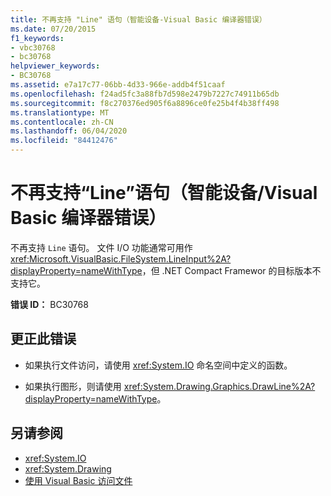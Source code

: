 ```yaml
---
title: 不再支持 "Line" 语句（智能设备-Visual Basic 编译器错误）
ms.date: 07/20/2015
f1_keywords:
- vbc30768
- bc30768
helpviewer_keywords:
- BC30768
ms.assetid: e7a17c77-06bb-4d33-966e-addb4f51caaf
ms.openlocfilehash: f24ad5fc3a88fb7d598e2479b7227c74911b65db
ms.sourcegitcommit: f8c270376ed905f6a8896ce0fe25b4f4b38ff498
ms.translationtype: MT
ms.contentlocale: zh-CN
ms.lasthandoff: 06/04/2020
ms.locfileid: "84412476"
---
```

# <a name="line-statements-are-no-longer-supported-smart-devicevisual-basic-compiler-error"></a>不再支持“Line”语句（智能设备/Visual Basic 编译器错误）
不再支持 `Line` 语句。 文件 I/O 功能通常可用作 <xref:Microsoft.VisualBasic.FileSystem.LineInput%2A?displayProperty=nameWithType>，但 .NET Compact Framewor 的目标版本不支持它。  
  
 **错误 ID：** BC30768  
  
## <a name="to-correct-this-error"></a>更正此错误  
  
- 如果执行文件访问，请使用 <xref:System.IO> 命名空间中定义的函数。  
  
- 如果执行图形，则请使用 <xref:System.Drawing.Graphics.DrawLine%2A?displayProperty=nameWithType>。  
  
## <a name="see-also"></a>另请参阅

- <xref:System.IO>
- <xref:System.Drawing>
- [使用 Visual Basic 访问文件](../developing-apps/programming/drives-directories-files/file-access.md)
